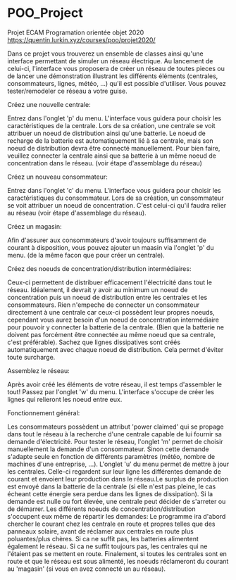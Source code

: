 # POO_Project
Projet ECAM Programation orientée objet 2020
https://quentin.lurkin.xyz/courses/poo/projet2020/

Dans ce projet vous trouverez un ensemble de classes ainsi qu'une interface permettant de simuler un réseau électrique.
Au lancement de celui-ci, l'interface vous proposera de créer un réseau de toutes pieces ou de lancer une démonstration illustrant les différents éléments (centrales, consommateurs, lignes, météo, ...) qu'il est possible d'utiliser. Vous pouvez tester/remodeler ce réseau a votre guise.



  Créez une nouvelle centrale:
  
Entrez dans l'onglet 'p' du menu. L'interface vous guidera pour choisir les caractéristiques de la centrale. Lors de sa création, une centrale se voit attribuer un noeud de distribution ainsi qu'une batterie. Le noeud de recharge de la batterie est automatiquement lié à sa centrale, mais son noeud de distribution devra être connecté manuellement. Pour bien faire, veuillez connecter la centrale ainsi que sa batterie à un même noeud de concentration dans le réseau. (voir étape d'assemblage du réseau)


  Créez un nouveau consommateur:
  
Entrez dans l'onglet 'c' du menu. L'interface vous guidera pour choisir les caractéristiques du consommateur. Lors de sa création, un consommateur se voit attribuer un noeud de concentration. C'est celui-ci qu'il faudra relier au réseau (voir étape d'assemblage du réseau).


  Créez un magasin:
  
 Afin d'assurer aux consommateurs d'avoir toujours suffisamment de courant à disposition, vous pouvez ajouter un maasin via l'onglet 'p' du menu. (de la même facon que pour créer un centrale).


  Créez des noeuds de concentration/distribution intermédiaires:
  
Ceux-ci permettent de distribuer efficacement l'électricité dans tout le réseau. 
Idéalement, il devrait y avoir au minimum un noeud de concentration puis un noeud de distribution entre les centrales et les consommateurs. Rien n'empeche de connecter un consommateur directement à une centrale car ceux-ci possèdent leur propres noeuds, cependant vous aurez besoin d'un noeud de concentration intermédiaire pour pouvoir y connecter la batterie de la centrale. (Bien que la batterie ne doivent pas forcément être connectée au même noeud que sa centrale, c'est préférable).
Sachez que lignes dissipatives sont créés automatiquement avec chaque noeud de distribution. Cela permet d'éviter toute surcharge.


  Assemblez le réseau:
  
Après avoir créé les éléments de votre réseau, il est temps d'assembler le tout! Passez par l'onglet 'w' du menu. L'interface s'occupe de créer les lignes qui relieront les noeud entre eux. 


Fonctionnement général:

Les consommateurs possèdent un attribut 'power claimed' qui se propage dans tout le réseau à la recherche d'une centrale capable de lui fournir sa demande d'électricité. Pour tester le réseau, l'onglet 'm' permet de choisir manuellement la demande d'un consommateur. Sinon cette demande s'adapte seule en fonction de différents paramètres (météo, nombre de machines d'une entreprise, ...).
L'onglet 'u' du menu permet de mettre à jour les centrales. Celle-ci regardent sur leur ligne les différentes demande de courant et envoient leur production dans le réseau.Le surplus de production est envoyé dans la batterie de la centrale (si elle n'est pas pleine, le cas écheant cette énergie sera perdue dans les lignes de dissipation). 
Si la demande est nulle ou fort élevée, une centrale peut décider de s'arreter ou de démarrer. Les différents noeuds de concentration/distribution s'occupent eux même de répartir les demandes:
Le programme ira d'abord chercher le courant chez les centrale en route et propres telles que des panneaux solaire, avant de réclamer aux centrales en route plus poluantes/plus chères. Si ca ne suffit pas, les batteries alimentent également le réseau. Si ca ne suffit toujours pas, les centrales qui ne l'étaient pas se mettent en route. Finalement, si toutes les centrales sont en route et que le réseau est sous alimenté, les noeuds réclameront du courant au 'magasin' (si vous en avez connecté un au réseau).

